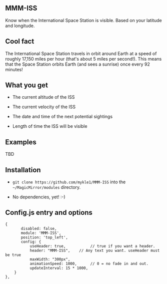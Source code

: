 ## MMM-ISS

Know when the International Space Station is visible. Based on your latitude and longitude.

## Cool fact

The International Space Station travels in orbit around Earth at a speed of roughly 17,150 miles per hour (that's about 5 miles per second!). This means that the Space Station orbits Earth (and sees a sunrise) once every 92 minutes!

## What you get

* The current altitude of the ISS

* The current velocity of the ISS

* The date and time of the next potential sightings

* Length of time the ISS will be visible

## Examples

TBD

## Installation

* `git clone https://github.com/mykle1/MMM-ISS` into the `~/MagicMirror/modules` directory.

* No dependencies, yet! :-)


## Config.js entry and options

    {
           disabled: false,
           module: 'MMM-ISS',
           position: 'top_left',
		   config: {
			   useHeader: true,           // true if you want a header. 
        	   header: "MMM-ISS",    // Any text you want. useHeader must be true
        	   maxWidth: "300px",
        	   animationSpeed: 1000,      // 0 = no fade in and out.
			   updateInterval: 15 * 1000,
		}
    },
